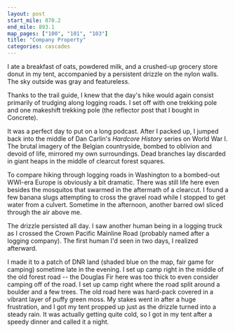 ```yaml
---
layout: post
start_mile: 870.2
end_mile: 893.1
map_pages: ["100", "101", "103"]
title: "Company Property"
categories: cascades
---
```


I ate a breakfast of oats, powdered milk, and a crushed-up grocery store donut
in my tent, accompanied by a persistent drizzle on the nylon walls. The sky
outside was gray and featureless.

Thanks to the trail guide, I knew that the day's hike would again consist
primarily of trudging along logging roads. I set off with one trekking pole and
one makeshift trekking pole (the reflector post that I bought in Concrete).

It was a perfect day to put on a long podcast. After I packed up, I jumped back
into the middle of Dan Carlin's *Hardcore History* series on World War I. The
brutal imagery of the Belgian countryside, bombed to oblivion and devoid of
life, mirrored my own surroundings. Dead branches lay discarded in giant heaps
in the middle of clearcut forest squares.

To compare hiking through logging roads in Washington to a bombed-out WWI-era
Europe is obviously a bit dramatic. There was still life here even besides the
mosquitos that swarmed in the aftermath of a clearcut. I found a few banana
slugs attempting to cross the gravel road while I stopped to get water from a
culvert. Sometime in the afternoon, another barred owl sliced through the air
above me.

The drizzle persisted all day. I saw another human being in a logging truck as I
crossed the Crown Pacific Mainline Road (probably named after a logging
company). The first human I'd seen in two days, I realized afterward.

I made it to a patch of DNR land (shaded blue on the map, fair game for camping)
sometime late in the evening. I set up camp right in the middle of the old
forest road -- the Douglas Fir here was too thick to even consider camping off
of the road. I set up camp right where the road split around a boulder and a few
trees. The old road here was hard-pack covered in a vibrant layer of puffy green
moss. My stakes went in after a huge frustration, and I got my tent propped up
just as the drizzle turned into a steady rain. It was actually getting quite
cold, so I got in my tent after a speedy dinner and called it a night.
